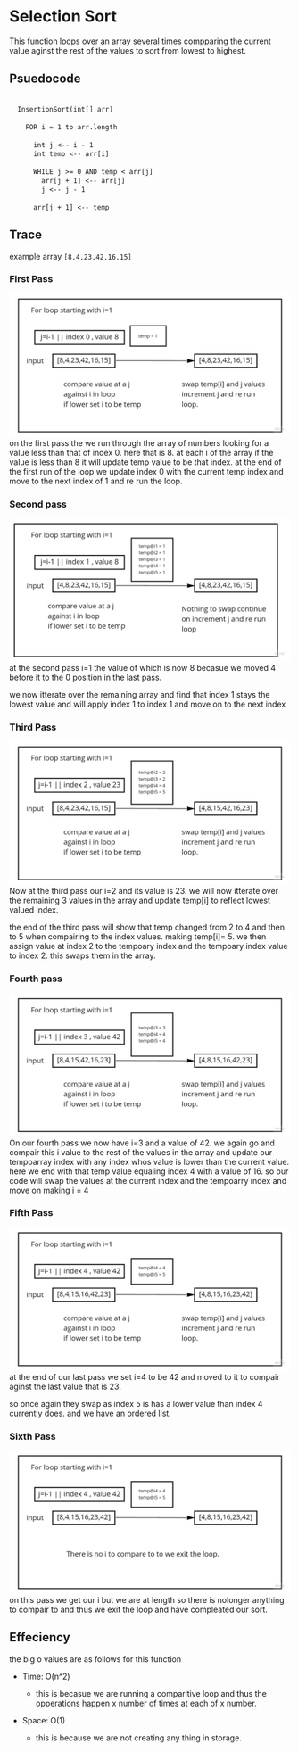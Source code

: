 # Selection Sort

This function loops over an array several times compparing the current value aginst the rest of the values to sort from lowest to highest.

## Psuedocode

``` Pseudocode

  InsertionSort(int[] arr)
  
    FOR i = 1 to arr.length
    
      int j <-- i - 1
      int temp <-- arr[i]
      
      WHILE j >= 0 AND temp < arr[j]
        arr[j + 1] <-- arr[j]
        j <-- j - 1
        
      arr[j + 1] <-- temp
```

## Trace

example array `[8,4,23,42,16,15]`

### First Pass

![step1](./assets/step-1.jpg)
on the first pass the we run through the array of numbers looking for a value less than that of index 0. here that is 8.
at each i of the array if the value is less than 8 it will update temp value to be that index.
at the end of the first run of the loop we update index 0 with the current temp index and move to the next index of 1 and re run the loop.

### Second pass

![step2](./assets/step-2.jpg)
at the second pass i=1 the value of which is now 8 becasue we moved 4 before it to the 0 position in the last pass.

we now itterate over the remaining array and find that index 1 stays the lowest value and will apply index 1 to index 1 and move on to the next index

### Third Pass

![step3](./assets/step-3.jpg)
Now at the third pass our i=2 and its value is 23.
we will now itterate over the remaining 3 values in the array and update temp[i] to reflect lowest valued index.

the end of the third pass will show that temp changed from 2 to 4 and then to 5 when compairing to the index values. making temp[i]= 5.
we then assign value at index 2 to the tempoary index  and the tempoary index value to index 2. this swaps them in the array.

### Fourth pass

![step4](./assets/step-4.jpg)
On our fourth pass we now have i=3 and a value of 42.
we again go and compair this i value to the rest of the values in the array and update our tempoarray index with any index whos value is lower than the current value.
here we end with that temp value equaling index 4 with a value of 16.
so our code will swap the values at the current index and the tempoarry index and move on making i = 4

### Fifth Pass

![step5](./assets/step-5.jpg)
at the end of our last pass we set i=4 to be 42 and moved to it to compair aginst the last value that is 23.

so once again they swap as index 5 is has a lower value than index 4 currently does. and we have an ordered list.

### Sixth Pass

![step6](./assets/step-6.jpg)
on this pass we get our i but we are at length so there is nolonger anything to compair to and thus we exit the loop and have compleated our sort.

## Effeciency

the big o values are as follows for this function

- Time: O(n^2)
  - this is becasue we are running a comparitive loop and thus the opperations happen x number of times at each of x number.

- Space: O(1)
  - this is because we are not creating any thing in storage.
  